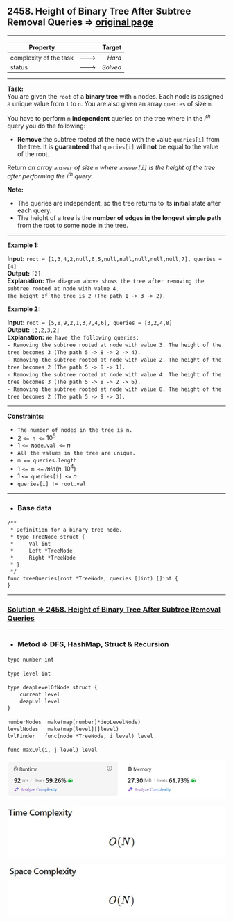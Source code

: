 ## 2458. Height of Binary Tree After Subtree Removal Queries => [original page](https://leetcode.com/problems/height-of-binary-tree-after-subtree-removal-queries/description/ "https://leetcode.com/problems/height-of-binary-tree-after-subtree-removal-queries/description/")

---
| Property               |      |   Target |              
|------------------------|:----:|---------:|
| complexity of the task | ---> |   _Hard_ |
| status                 | ---> | _Solved_ |

---
**Task:**  
You are given the `root` of a **binary tree** with `n` nodes. Each node is assigned a unique value from `1` to `n`. You are also given an array `queries` of size `m`.

You have to perform `m` **independent** queries on the tree where in the $i^{th}$ query you do the following:

   * **Remove** the subtree rooted at the node with the value `queries[i]` from the tree. It is **guaranteed** that `queries[i]` will **not** be equal to the value of the root.

Return _an array `answer` of size `m` where `answer[i]` is the height of the tree after performing the $i^{th}$ query_.

**Note:**
   * The queries are independent, so the tree returns to its **initial** state after each query.
   * The height of a tree is the **number of edges in the longest simple path** from the root to some node in the tree.

---
**Example 1:**

**Input:** `root = [1,3,4,2,null,6,5,null,null,null,null,null,7], queries = [4]`  
**Output:** `[2]`  
**Explanation:** `The diagram above shows the tree after removing the subtree rooted at node with value 4.`  
`The height of the tree is 2 (The path 1 -> 3 -> 2).`  

**Example 2:**

**Input:** `root = [5,8,9,2,1,3,7,4,6], queries = [3,2,4,8]`  
**Output:** `[3,2,3,2]`  
**Explanation:** `We have the following queries:`  
`- Removing the subtree rooted at node with value 3. The height of the tree becomes 3 (The path 5 -> 8 -> 2 -> 4).`  
`- Removing the subtree rooted at node with value 2. The height of the tree becomes 2 (The path 5 -> 8 -> 1).`  
`- Removing the subtree rooted at node with value 4. The height of the tree becomes 3 (The path 5 -> 8 -> 2 -> 6).`  
`- Removing the subtree rooted at node with value 8. The height of the tree becomes 2 (The path 5 -> 9 -> 3).`  

---
**Constraints:**

   * `The number of nodes in the tree is n.`
   * $2$ `<= n <=` $10^5$
   * $1$ `<= Node.val <=` $n$
   * `All the values in the tree are unique.`
   * `m == queries.length`
   * $1$ `<= m <=` $min(n, 10^4)$
   * $1$ `<= queries[i] <=` $n$
   * `queries[i] != root.val`
 
---
* ### Base data

```Golang
/**
 * Definition for a binary tree node.
 * type TreeNode struct {
 *     Val int
 *     Left *TreeNode
 *     Right *TreeNode
 * }
 */
func treeQueries(root *TreeNode, queries []int) []int {	
}
```

---
### [Solution => 2458. Height of Binary Tree After Subtree Removal Queries](https://github.com/Ekvo/Leetcode-problems/blob/main/Leetcode-Problems-List/2458-Height-of-Binary-Tree-After-Subtree-Removal-Queries/leetcodetwofourfiveeight.go "https://github.com/Ekvo/Leetcode-problems/blob/main/Leetcode-Problems-List/2458-Height-of-Binary-Tree-After-Subtree-Removal-Queries/leetcodetwofourfiveeight.go")

---
* ### Metod => DFS, HashMap, Struct & Recursion
```Golang
type number int

type level int

type deapLevelOfNode struct {
	current level
	deapLvl level
}

numberNodes  make(map[number]*depLevelNode)
levelNodes   make(map[level][]level)
lvlFinder   func(node *TreeNode, i level) level

func maxLvl(i, j level) level
```

![submit](https://github.com/Ekvo/Leetcode-problems/blob/main/Leetcode-Problems-Submit-Screenshots/2458_Height_of_Binary_Tree_After_Subtree_Removal_Queries.jpg)

![submit](https://github.com/Ekvo/Leetcode-problems/blob/main/Leetcode-Problems-Submit-Screenshots/2458_Height_of_Binary_Tree_After_Subtree_Removal_Queries_Time.jpg)

![submit](https://github.com/Ekvo/Leetcode-problems/blob/main/Leetcode-Problems-Submit-Screenshots/2458_Height_of_Binary_Tree_After_Subtree_Removal_Queries_Space.jpg)

